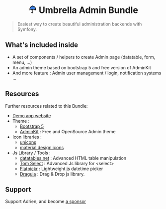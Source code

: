 <h1 align="center" style="border-bottom: none">
    <img src="./umbrella.svg" width="25" height="25" alt="Umbrella logo"/> Umbrella Admin Bundle
</h1>

> Easiest way to create beautiful administration backends with Symfony.

## What's included inside <!-- {docsify-ignore} -->

- A set of components / helpers to create Admin page (datatable, form, menu, ...)
- An admin theme based on bootstrap 5 and free version of AdminKit
- And more feature : Admin user management / login, notification systems ...

## Resources  <!-- {docsify-ignore} -->

Further resources related to this Bundle:

- [Demo app website](https://umbrella-corp.dev)
- Theme :
    - [Bootstrap 5](https://getbootstrap.com/docs/5.0/getting-started/introduction/)
    - [AdminKit](https://adminkit.io/) : Free and OpenSource Admin theme
- Icon libraries :
    - [unicons](https://iconscout.com/unicons/explore/line)
    - [material design icons](https://materialdesignicons.com/)
- Js Library / Tools :
  - [datatables.net](https://datatables.net/) : Advanced HTML table manipulation
  - [Tom Select](https://tom-select.js.org/) : Advanced Js library for &lt;select&gt;
  - [Flatpickr](https://flatpickr.js.org/) : Lightweight js datetime picker
  - [Dragula](https://bevacqua.github.io/dragula/) : Drag & Drop js library.

## Support  <!-- {docsify-ignore} -->
Support Adrien, and become [a sponsor](https://github.com/sponsors/acantepie)

